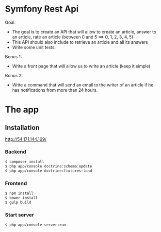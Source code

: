 Symfony Rest Api
=====================

Goal: 

 - The goal is to create an API that will allow to create an article, answer to an article, rate an article (between 0 and 5 ==> 0, 1, 2, 3, 4, 5)
 - This API should also include to retrieve an article and all its answers
 - Write some unit tests.

Bonus 1:

 - Write a front page that will allow us to write an article (keep it simple)

Bonus 2:

 - Write a command that will send an email to the writer of an article if he has notifications from more than 24 hours.


The app
=====================

## Installation

http://54.171.144.169/

### Backend

```sh
$ composer install
$ php app/console doctrine:schema:update
$ php app/console doctrine:fixtures:load
```
### Frontend

```sh
$ npm install
$ bower install
$ gulp build
```

### Start server

```sh
$ php app/console server:run
```